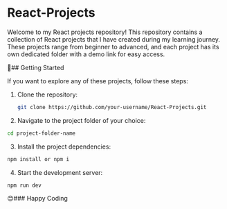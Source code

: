 # React-Projects

Welcome to my React projects repository! This repository contains a collection of React projects that I have created during my learning journey. These projects range from beginner to advanced, and each project has its own dedicated folder with a demo link for easy access.

🚀## Getting Started

If you want to explore any of these projects, follow these steps:

1. Clone the repository:

   ```bash
   git clone https://github.com/your-username/React-Projects.git
   ```
   
2. Navigate to the project folder of your choice:

```bash
cd project-folder-name
```

3. Install the project dependencies:

```bash
npm install or npm i
```

4. Start the development server:

```bash
npm run dev 
```
😊### Happy Coding
